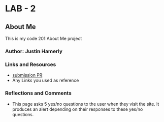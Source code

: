 # LAB - 2

## About Me

This is my code 201 About Me project

### Author: Justin Hamerly

### Links and Resources
* [submission PR](http://xyz.com)
* Any Links you used as reference

### Reflections and Comments
* This page asks 5 yes/no questions to the user when they visit the site.  It produces an alert depending on their responses to these yes/no questions.
